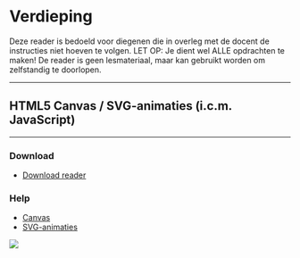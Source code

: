 # Verdieping

Deze reader is bedoeld voor diegenen die in overleg met de docent de instructies niet hoeven te volgen. LET OP: Je dient wel ALLE opdrachten te maken! De reader is geen lesmateriaal, maar kan gebruikt worden om zelfstandig te doorlopen.

---
## HTML5 Canvas / SVG-animaties (i.c.m. JavaScript)
---

### Download
*   <a href="https://elo.kw1c.nl/CMS/Studie/811%20ICT-Academie/811%20VakkenInhoud/%5BB.14%20HTM%5D%20HTMLCSS/Productie/04.%20Aanvullend/canvas-en-svg-animaties-en-vectoren.pdf" target="_blank">Download reader</a>

### Help
*   <a href="http://www.w3schools.com/canvas/default.asp" target="_blank">Canvas</a>
*   <a href="http://www.w3schools.com/svg/default.asp" target="_blank">SVG-animaties</a>

<img src="https://elo.kw1c.nl/CMS/Studie/811%20ICT-Academie/811%20VakkenInhoud/%5BB.14%20HTM%5D%20HTMLCSS/Productie/04.%20Aanvullend/HTML5-Canvas.jpg">